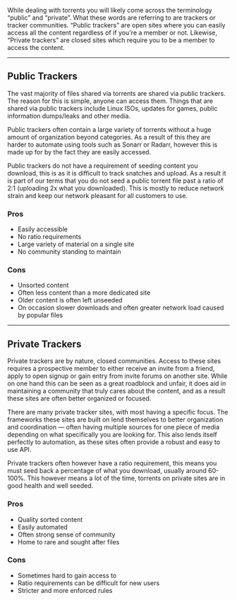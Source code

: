 While dealing with torrents you will likely come across the terminology “public” and “private”. What these words are referring to are trackers or tracker communities. “Public trackers” are open sites where you can easily access all the content regardless of if you're a member or not. Likewise, “Private trackers” are closed sites which require you to be a member to access the content.

***

## Public Trackers

The vast majority of files shared via torrents are shared via public trackers. The reason for this is simple, anyone can access them. Things that are shared via public trackers include Linux ISOs, updates for games, public information dumps/leaks and other media.

Public trackers often contain a large variety of torrents without a huge amount of organization beyond categories. As a result of this they are harder to automate using tools such as Sonarr or Radarr, however this is made up for by the fact they are easily accessed.

Public trackers do not have a requirement of seeding content you download, this is as it is difficult to track snatches and upload. As a result it is part of our terms that you do not seed a public torrent file past a ratio of 2:1 (uploading 2x what you downloaded). This is mostly to reduce network strain and keep our network pleasant for all customers to use.

### Pros

* Easily accessible
* No ratio requirements
* Large variety of material on a single site
* No community standing to maintain

### Cons

* Unsorted content
* Often less content than a more dedicated site
* Older content is often left unseeded
* On occasion slower downloads and often greater network load caused by popular files

***

## Private Trackers

Private trackers are by nature, closed communities. Access to these sites requires a prospective member to either receive an invite from a friend, apply to open signup or gain entry from invite forums on another site. While on one hand this can be seen as a great roadblock and unfair, it does aid in maintaining a community that truly cares about the content, and as a result these sites are often better organized or focused.

There are many private tracker sites, with most having a specific focus. The frameworks these sites are built on lend themselves to better organization and coordination — often having multiple sources for one piece of media depending on what specifically you are looking for. This also lends itself perfectly to automation, as these sites often provide a robust and easy to use API.

Private trackers often however have a ratio requirement, this means you must seed back a percentage of what you download, usually around 60-100%. This however means a lot of the time, torrents on private sites are in good health and well seeded.

### Pros

* Quality sorted content
* Easily automated
* Often strong sense of community
* Home to rare and sought after files

### Cons

* Sometimes hard to gain access to
* Ratio requirements can be difficult for new users
* Stricter and more enforced rules
